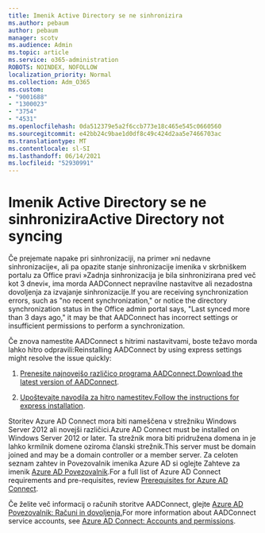 ```yaml
---
title: Imenik Active Directory se ne sinhronizira
ms.author: pebaum
author: pebaum
manager: scotv
ms.audience: Admin
ms.topic: article
ms.service: o365-administration
ROBOTS: NOINDEX, NOFOLLOW
localization_priority: Normal
ms.collection: Adm_O365
ms.custom:
- "9001688"
- "1300023"
- "3754"
- "4531"
ms.openlocfilehash: 0da512379e5a2f6ccb773e18c465e545c0660560
ms.sourcegitcommit: e42bb24c9bae1d0df8c49c424d2aa5e7466703ac
ms.translationtype: MT
ms.contentlocale: sl-SI
ms.lasthandoff: 06/14/2021
ms.locfileid: "52930991"
---
```

# <a name="active-directory-not-syncing"></a><span data-ttu-id="968fe-102">Imenik Active Directory se ne sinhronizira</span><span class="sxs-lookup"><span data-stu-id="968fe-102">Active Directory not syncing</span></span>

<span data-ttu-id="968fe-103">Če prejemate napake pri sinhronizaciji, na primer »ni nedavne sinhronizacije«, ali pa opazite stanje sinhronizacije imenika v skrbniškem portalu za Office pravi »Zadnja sinhronizacija je bila sinhronizirana pred več kot 3 dnevi«, ima morda AADConnect nepravilne nastavitve ali nezadostna dovoljenja za izvajanje sinhronizacije.</span><span class="sxs-lookup"><span data-stu-id="968fe-103">If you are receiving synchronization errors, such as "no recent synchronization," or notice the directory synchronization status in the Office admin portal says, "Last synced more than 3 days ago," it may be that AADConnect has incorrect settings or insufficient permissions to perform a synchronization.</span></span>  

<span data-ttu-id="968fe-104">Če znova namestite AADConnect s hitrimi nastavitvami, boste težavo morda lahko hitro odpravili:</span><span class="sxs-lookup"><span data-stu-id="968fe-104">Reinstalling AADConnect by using express settings might resolve the issue quickly:</span></span>

1. <span data-ttu-id="968fe-105">[Prenesite najnovejšo različico programa AADConnect.](https://go.microsoft.com/fwlink/?LinkId=615771)</span><span class="sxs-lookup"><span data-stu-id="968fe-105">[Download the latest version of AADConnect](https://go.microsoft.com/fwlink/?LinkId=615771).</span></span>

2. <span data-ttu-id="968fe-106">[Upoštevajte navodila za hitro namestitev.](/azure/active-directory/hybrid/how-to-connect-install-express)</span><span class="sxs-lookup"><span data-stu-id="968fe-106">[Follow the instructions for express installation](/azure/active-directory/hybrid/how-to-connect-install-express).</span></span>

<span data-ttu-id="968fe-107">Storitev Azure AD Connect mora biti nameščena v strežniku Windows Server 2012 ali novejši različici.</span><span class="sxs-lookup"><span data-stu-id="968fe-107">Azure AD Connect must be installed on Windows Server 2012 or later.</span></span> <span data-ttu-id="968fe-108">Ta strežnik mora biti pridružena domena in je lahko krmilnik domene oziroma članski strežnik.</span><span class="sxs-lookup"><span data-stu-id="968fe-108">This server must be domain joined and may be a domain controller or a member server.</span></span> <span data-ttu-id="968fe-109">Za celoten seznam zahtev in Povezovalnik imenika Azure AD si oglejte Zahteve za imenik [Azure AD Povezovalnik](/azure/active-directory/hybrid/how-to-connect-install-prerequisites).</span><span class="sxs-lookup"><span data-stu-id="968fe-109">For a full list of Azure AD Connect requirements and pre-requisites, review [Prerequisites for Azure AD Connect](/azure/active-directory/hybrid/how-to-connect-install-prerequisites).</span></span>

<span data-ttu-id="968fe-110">Če želite več informacij o računih storitve AADConnect, glejte [Azure AD Povezovalnik: Računi in dovoljenja.](/azure/active-directory/hybrid/reference-connect-accounts-permissions)</span><span class="sxs-lookup"><span data-stu-id="968fe-110">For more information about AADConnect service accounts, see [Azure AD Connect: Accounts and permissions](/azure/active-directory/hybrid/reference-connect-accounts-permissions).</span></span>
